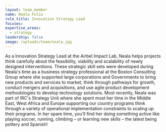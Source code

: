 ```yaml
---
layout: team_member
name: Neala Fulia
role_title: Innovation Strategy Lead
focuses:
expertise_areas:
  - strategy
leadership: false
image: /uploads/team/neala.jpg
---
```


As a Innovation Strategy Lead at the Airbel Impact Lab, Neala helps projects think carefully about the feasibility, viability and scalability of newly designed interventions. These strategic skill sets were developed during Neala's time as a business strategy professional at the Boston Consulting Group where she supported large corporations and Governments to bring new products and services to market, think through pathways for growth, conduct mergers and acquisitions, and use agile product development methodologies to develop technology solutions. Most recently, Neala was part of IRC's Strategy Unit where she spent most her time in the Middle East, West Africa and Europe supporting our country programs think through a variety of operational implementation constraints to scaling up their programs. In her spare time, you’ll find her doing something active like playing soccer, running, climbing – or learning new skills – the latest being pottery and Spanish\!